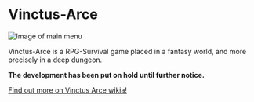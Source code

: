 Vinctus-Arce
============
![Image of main menu](http://i.imgur.com/ToycrWi.jpg)

Vinctus-Arce is a RPG-Survival game placed in a fantasy world, and more precisely in a deep dungeon.

**The development has been put on hold until further notice.**

[Find out more on Vinctus Arce wikia!](https://github.com/ArrowganceStudios/Vinctus-Arce/wiki)

